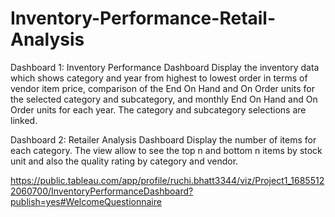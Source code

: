 # Inventory-Performance-Retail-Analysis

Dashboard 1: Inventory Performance Dashboard 
Display the inventory data which shows category and year from highest to lowest order in terms of vendor item price, comparison of the End On Hand and On Order units for the selected category and subcategory, and monthly End On Hand and On Order units for each year. The category and subcategory selections are linked.

Dashboard 2: Retailer Analysis Dashboard 
Display the number of items for each category. The view allow to see the top n and bottom n items by stock unit and also the quality rating by category and vendor.

https://public.tableau.com/app/profile/ruchi.bhatt3344/viz/Project1_16855122060700/InventoryPerformanceDashboard?publish=yes#WelcomeQuestionnaire

